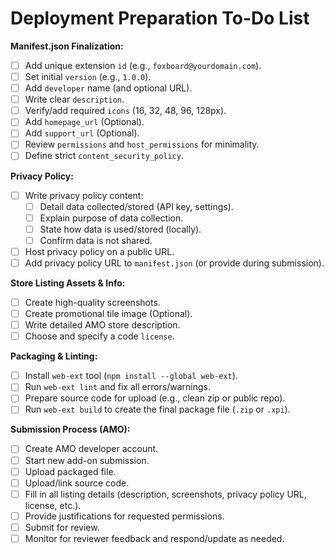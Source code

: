 # Deployment Preparation To-Do List

**Manifest.json Finalization:**

*   [ ] Add unique extension `id` (e.g., `foxboard@yourdomain.com`).
*   [ ] Set initial `version` (e.g., `1.0.0`).
*   [ ] Add `developer` name (and optional URL).
*   [ ] Write clear `description`.
*   [ ] Verify/add required `icons` (16, 32, 48, 96, 128px).
*   [ ] Add `homepage_url` (Optional).
*   [ ] Add `support_url` (Optional).
*   [ ] Review `permissions` and `host_permissions` for minimality.
*   [ ] Define strict `content_security_policy`.

**Privacy Policy:**

*   [ ] Write privacy policy content:
    *   [ ] Detail data collected/stored (API key, settings).
    *   [ ] Explain purpose of data collection.
    *   [ ] State how data is used/stored (locally).
    *   [ ] Confirm data is not shared.
*   [ ] Host privacy policy on a public URL.
*   [ ] Add privacy policy URL to `manifest.json` (or provide during submission).

**Store Listing Assets & Info:**

*   [ ] Create high-quality screenshots.
*   [ ] Create promotional tile image (Optional).
*   [ ] Write detailed AMO store description.
*   [ ] Choose and specify a code `license`.

**Packaging & Linting:**

*   [ ] Install `web-ext` tool (`npm install --global web-ext`).
*   [ ] Run `web-ext lint` and fix all errors/warnings.
*   [ ] Prepare source code for upload (e.g., clean zip or public repo).
*   [ ] Run `web-ext build` to create the final package file (`.zip` or `.xpi`).

**Submission Process (AMO):**

*   [ ] Create AMO developer account.
*   [ ] Start new add-on submission.
*   [ ] Upload packaged file.
*   [ ] Upload/link source code.
*   [ ] Fill in all listing details (description, screenshots, privacy policy URL, license, etc.).
*   [ ] Provide justifications for requested permissions.
*   [ ] Submit for review.
*   [ ] Monitor for reviewer feedback and respond/update as needed. 